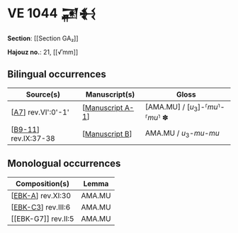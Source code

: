 # VE 1044 𒂼𒈬

**Section**: [[Section GA₂]]

**Hajouz no.**: 21, [[√ʾmm]]

## Bilingual occurrences

| Source(s)              | Manuscript(s)      | Gloss                                             |
| ---------------------- | ------------------ | ------------------------------------------------- |
| [[A7]] rev.VI':0'-1'   | [[Manuscript A-1]] | [AMA.MU] / [*u*<sub>3</sub>]-⸢*mu*⸣-⸢*mu*⸣ ✽ |
| [[B9-11]] rev.IX:37-38 | [[Manuscript B]]   | AMA.MU / *u*<sub>3</sub>-*mu-mu*                  |

## Monologual occurrences

| Composition(s)       | Lemma  |
| -------------------- | ------ |
| [[EBK-A]] rev.XI:30  | AMA.MU |
| [[EBK-C3]] rev.III:6 | AMA.MU |
| [[EBK-G7]] rev.II:5  | AMA.MU |


[//begin]: # "Autogenerated link references for markdown compatibility"
[A7]: A7 "MEE 4, 7 = TM.75.G.3433"
[Manuscript A-1]: <Manuscript A-1> "Manuscript A-1"
[B9-11]: B9-11 "MEE 4, 9 + MEE 4, 10 + MEE 4, 11 = TM.75.G.2004+TM.75.G.2001+TM.75.G.2003"
[Manuscript B]: <Manuscript B> "Manuscript B"
[EBK-A]: EBK-A "MEE 4, 115 +"
[EBK-C3]: EBK-C3 "MEE 15 26 = TM.75.G.1926"
[//end]: # "Autogenerated link references"